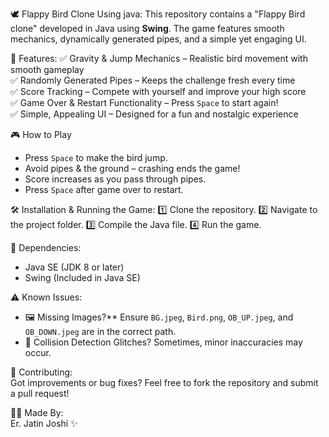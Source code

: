 🕊️ Flappy Bird Clone Using java:
This repository contains a "Flappy Bird clone" developed in Java using **Swing**. The game features smooth mechanics, dynamically generated pipes, and a simple yet engaging UI.  

🚀 Features: 
✅ Gravity & Jump Mechanics – Realistic bird movement with smooth gameplay  
✅ Randomly Generated Pipes – Keeps the challenge fresh every time  
✅ Score Tracking – Compete with yourself and improve your high score  
✅ Game Over & Restart Functionality – Press `Space` to start again!  
✅ Simple, Appealing UI – Designed for a fun and nostalgic experience  

🎮 How to Play  
- Press `Space` to make the bird jump.  
- Avoid pipes & the ground – crashing ends the game!  
- Score increases as you pass through pipes.  
- Press `Space` after game over to restart.  

🛠 Installation & Running the Game: 
1️⃣ Clone the repository.
2️⃣ Navigate to the project folder.
3️⃣ Compile the Java file.
4️⃣ Run the game.

🔧 Dependencies:  
- Java SE (JDK 8 or later) 
- Swing (Included in Java SE)  

⚠️ Known Issues:  
- 🖼️ Missing Images?** Ensure `BG.jpeg`, `Bird.png`, `OB_UP.jpeg`, and `OB_DOWN.jpeg` are in the correct path.  
- 🎯 Collision Detection Glitches? Sometimes, minor inaccuracies may occur.  

🤝 Contributing:  
Got improvements or bug fixes? Feel free to fork the repository and submit a pull request!  

👨‍💻 Made By:  
Er. Jatin Joshi ✨  
